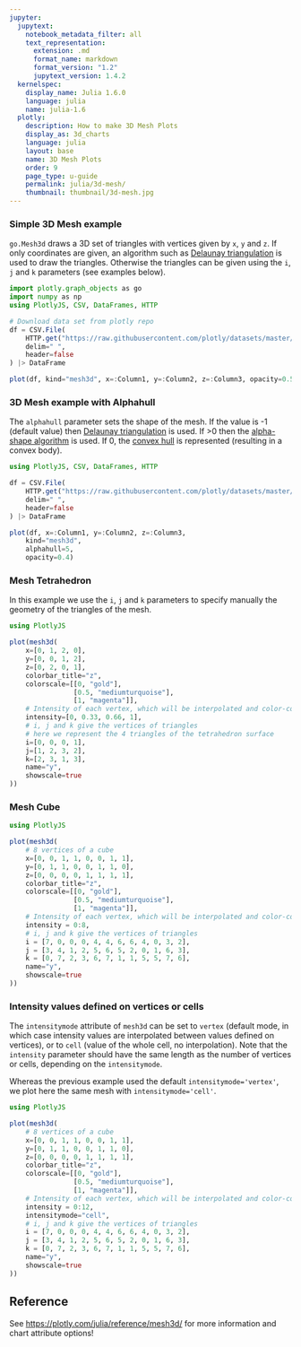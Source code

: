 ```yaml
---
jupyter:
  jupytext:
    notebook_metadata_filter: all
    text_representation:
      extension: .md
      format_name: markdown
      format_version: "1.2"
      jupytext_version: 1.4.2
  kernelspec:
    display_name: Julia 1.6.0
    language: julia
    name: julia-1.6
  plotly:
    description: How to make 3D Mesh Plots
    display_as: 3d_charts
    language: julia
    layout: base
    name: 3D Mesh Plots
    order: 9
    page_type: u-guide
    permalink: julia/3d-mesh/
    thumbnail: thumbnail/3d-mesh.jpg
---
```


### Simple 3D Mesh example

`go.Mesh3d` draws a 3D set of triangles with vertices given by `x`, `y` and `z`. If only coordinates are given, an algorithm such as [Delaunay triangulation](https://en.wikipedia.org/wiki/Delaunay_triangulation) is used to draw the triangles. Otherwise the triangles can be given using the `i`, `j` and `k` parameters (see examples below).

```julia
import plotly.graph_objects as go
import numpy as np
using PlotlyJS, CSV, DataFrames, HTTP

# Download data set from plotly repo
df = CSV.File(
    HTTP.get("https://raw.githubusercontent.com/plotly/datasets/master/mesh_dataset.txt").body;
    delim=" ",
    header=false
) |> DataFrame

plot(df, kind="mesh3d", x=:Column1, y=:Column2, z=:Column3, opacity=0.50)
```

### 3D Mesh example with Alphahull

The `alphahull` parameter sets the shape of the mesh. If the value is -1 (default value) then [Delaunay triangulation](https://en.wikipedia.org/wiki/Delaunay_triangulation) is used. If >0 then the [alpha-shape algorithm](https://en.wikipedia.org/wiki/Alpha_shape) is used. If 0, the [convex hull](https://en.wikipedia.org/wiki/Convex_hull) is represented (resulting in a convex body).

```julia
using PlotlyJS, CSV, DataFrames, HTTP

df = CSV.File(
    HTTP.get("https://raw.githubusercontent.com/plotly/datasets/master/mesh_dataset.txt").body;
    delim=" ",
    header=false
) |> DataFrame

plot(df, x=:Column1, y=:Column2, z=:Column3,
    kind="mesh3d",
    alphahull=5,
    opacity=0.4)
```

### Mesh Tetrahedron

In this example we use the `i`, `j` and `k` parameters to specify manually the geometry of the triangles of the mesh.

```julia
using PlotlyJS

plot(mesh3d(
    x=[0, 1, 2, 0],
    y=[0, 0, 1, 2],
    z=[0, 2, 0, 1],
    colorbar_title="z",
    colorscale=[[0, "gold"],
                [0.5, "mediumturquoise"],
                [1, "magenta"]],
    # Intensity of each vertex, which will be interpolated and color-coded
    intensity=[0, 0.33, 0.66, 1],
    # i, j and k give the vertices of triangles
    # here we represent the 4 triangles of the tetrahedron surface
    i=[0, 0, 0, 1],
    j=[1, 2, 3, 2],
    k=[2, 3, 1, 3],
    name="y",
    showscale=true
))

```

### Mesh Cube

```julia
using PlotlyJS

plot(mesh3d(
    # 8 vertices of a cube
    x=[0, 0, 1, 1, 0, 0, 1, 1],
    y=[0, 1, 1, 0, 0, 1, 1, 0],
    z=[0, 0, 0, 0, 1, 1, 1, 1],
    colorbar_title="z",
    colorscale=[[0, "gold"],
                [0.5, "mediumturquoise"],
                [1, "magenta"]],
    # Intensity of each vertex, which will be interpolated and color-coded
    intensity = 0:8,
    # i, j and k give the vertices of triangles
    i = [7, 0, 0, 0, 4, 4, 6, 6, 4, 0, 3, 2],
    j = [3, 4, 1, 2, 5, 6, 5, 2, 0, 1, 6, 3],
    k = [0, 7, 2, 3, 6, 7, 1, 1, 5, 5, 7, 6],
    name="y",
    showscale=true
))

```

### Intensity values defined on vertices or cells

The `intensitymode` attribute of `mesh3d` can be set to `vertex` (default mode, in which case intensity values are interpolated between values defined on vertices), or to `cell` (value of the whole cell, no interpolation). Note that the `intensity` parameter should have the same length as the number of vertices or cells, depending on the `intensitymode`.

Whereas the previous example used the default `intensitymode='vertex'`, we plot here the same mesh with `intensitymode='cell'`.

```julia
using PlotlyJS

plot(mesh3d(
    # 8 vertices of a cube
    x=[0, 0, 1, 1, 0, 0, 1, 1],
    y=[0, 1, 1, 0, 0, 1, 1, 0],
    z=[0, 0, 0, 0, 1, 1, 1, 1],
    colorbar_title="z",
    colorscale=[[0, "gold"],
                [0.5, "mediumturquoise"],
                [1, "magenta"]],
    # Intensity of each vertex, which will be interpolated and color-coded
    intensity = 0:12,
    intensitymode="cell",
    # i, j and k give the vertices of triangles
    i = [7, 0, 0, 0, 4, 4, 6, 6, 4, 0, 3, 2],
    j = [3, 4, 1, 2, 5, 6, 5, 2, 0, 1, 6, 3],
    k = [0, 7, 2, 3, 6, 7, 1, 1, 5, 5, 7, 6],
    name="y",
    showscale=true
))

```

## Reference

See https://plotly.com/julia/reference/mesh3d/ for more information and chart attribute options!
